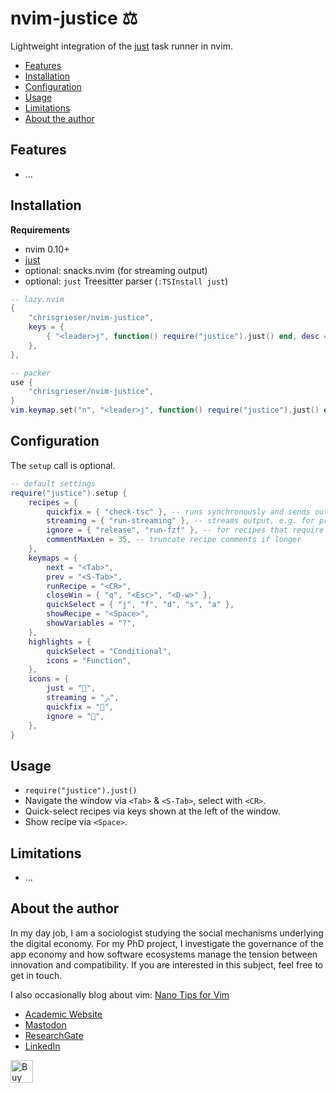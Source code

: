 <!-- LTeX: enabled=false -->
# nvim-justice ⚖️
<!-- LTeX: enabled=true -->
<!-- TODO uncomment shields when available in dotfyle.com 
<a href="https://dotfyle.com/plugins/chrisgrieser/nvim-justice">
<img alt="badge" src="https://dotfyle.com/plugins/chrisgrieser/nvim-justice/shield"/></a>
-->

Lightweight integration of the [just](https://github.com/casey/just) task runner in nvim.

<!-- toc -->

- [Features](#features)
- [Installation](#installation)
- [Configuration](#configuration)
- [Usage](#usage)
- [Limitations](#limitations)
- [About the author](#about-the-author)

<!-- tocstop -->

## Features
- …

## Installation
**Requirements**
- nvim 0.10+
- [just](https://github.com/casey/just)
- optional: snacks.nvim (for streaming output)
- optional: `just` Treesitter parser (`:TSInstall just`)

```lua
-- lazy.nvim
{
	"chrisgrieser/nvim-justice",
	keys = {
		{ "<leader>j", function() require("justice").just() end, desc = "Justice" },
	},
},

-- packer
use {
	"chrisgrieser/nvim-justice",
}
vim.keymap.set("n", "<leader>j", function() require("justice").just() end, { desc = "Justice" })
```

## Configuration
The `setup` call is optional.

```lua
-- default settings
require("justice").setup {
	recipes = {
		quickfix = { "check-tsc" }, -- runs synchronously and sends output to quickfix list
		streaming = { "run-streaming" }, -- streams output, e.g. for progress bars (requires `snacks.nvim`)
		ignore = { "release", "run-fzf" }, -- for recipes that require user input
		commentMaxLen = 35, -- truncate recipe comments if longer
	},
	keymaps = {
		next = "<Tab>",
		prev = "<S-Tab>",
		runRecipe = "<CR>",
		closeWin = { "q", "<Esc>", "<D-w>" },
		quickSelect = { "j", "f", "d", "s", "a" },
		showRecipe = "<Space>",
		showVariables = "?",
	},
	highlights = {
		quickSelect = "Conditional",
		icons = "Function",
	},
	icons = {
		just = "󰖷",
		streaming = "ﲋ",
		quickfix = "",
		ignore = "󰈉",
	},
}
```

## Usage
- `require("justice").just()`
- Navigate the window via `<Tab>` & `<S-Tab>`, select with `<CR>`.
- Quick-select recipes via keys shown at the left of the window.
- Show recipe via `<Space>`.

## Limitations
- …

## About the author
In my day job, I am a sociologist studying the social mechanisms underlying the
digital economy. For my PhD project, I investigate the governance of the app
economy and how software ecosystems manage the tension between innovation and
compatibility. If you are interested in this subject, feel free to get in touch.

I also occasionally blog about vim: [Nano Tips for Vim](https://nanotipsforvim.prose.sh)

- [Academic Website](https://chris-grieser.de/)
- [Mastodon](https://pkm.social/@pseudometa)
- [ResearchGate](https://www.researchgate.net/profile/Christopher-Grieser)
- [LinkedIn](https://www.linkedin.com/in/christopher-grieser-ba693b17a/)

<a href='https://ko-fi.com/Y8Y86SQ91' target='_blank'><img
	height='36'
	style='border:0px;height:36px;'
	src='https://cdn.ko-fi.com/cdn/kofi1.png?v=3'
	border='0'
	alt='Buy Me a Coffee at ko-fi.com'
/></a>
